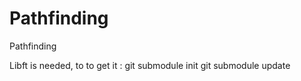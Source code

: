 Pathfinding
===========

Pathfinding

Libft is needed, to to get it :
git submodule init
git submodule update
